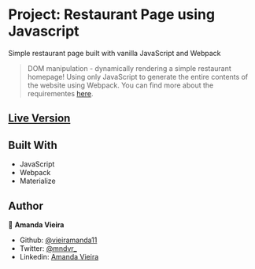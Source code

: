 # Project: Restaurant Page using Javascript
Simple restaurant page built with vanilla JavaScript and Webpack


> DOM manipulation - dynamically rendering a simple restaurant homepage! Using only JavaScript to generate the entire contents of the website using Webpack. You can find more about the requirementes [here](https://www.theodinproject.com/courses/javascript/lessons/restaurant-page).

## [Live Version](https://vieiramanda11.github.io/js-restaurant-page/)


## Built With

- JavaScript
- Webpack
- Materialize


## Author

👤 **Amanda Vieira**

- Github: [@vieiramanda11](https://github.com/vieiramanda11)
- Twitter: [@mndvr_](https://twitter.com/mndvr_)
- Linkedin: [Amanda Vieira](https://www.linkedin.com/in/amandavieira23/)
